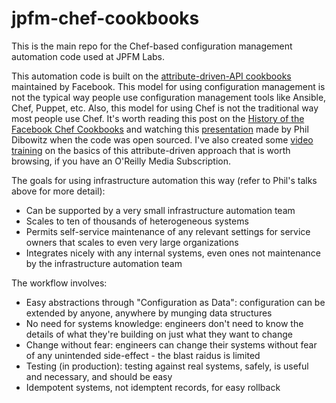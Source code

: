 # jpfm-chef-cookbooks
This is the main repo for the Chef-based configuration management automation code used at JPFM Labs. 

This automation code is built on the [attribute-driven-API cookbooks](https://github.com/facebook/chef-cookbooks) maintained by Facebook. This model for using configuration management is not the typical way people use configuration management tools like Ansible, Chef, Puppet, etc. Also, this model for using Chef is not the traditional way most people use Chef. It's worth reading this post on the [History of the Facebook Chef Cookbooks](https://engineering.fb.com/2016/04/15/core-data/facebook-chef-cookbooks/) and watching this [presentation](https://www.youtube.com/watch?v=-YtZiVxEiJ8) made by Phil Dibowitz when the code was open sourced. I've also created some [video training](https://www.oreilly.com/videos/learning-chef-for/9781491959442/) on the basics of this attribute-driven approach that is worth browsing, if you have an O'Reilly Media Subscription.

The goals for using infrastructure automation this way (refer to Phil's talks above for more detail):
- Can be supported by a very small infrastructure automation team
- Scales to ten of thousands of heterogeneous systems
- Permits self-service maintenance of any relevant settings for service owners that scales to even very large organizations
- Integrates nicely with any internal systems, even ones not maintenance by the infrastructure automation team

The workflow involves:
- Easy abstractions through "Configuration as Data": configuration can be extended by anyone, anywhere by munging data structures
- No need for systems knowledge: engineers don't need to know the details of what they're building on just what they want to change
- Change without fear: engineers can change their systems without fear of any unintended side-effect - the blast raidus is limited
- Testing (in production): testing against real systems, safely, is useful and necessary, and should be easy
- Idempotent systems, not idemptent records, for easy rollback
